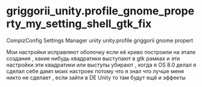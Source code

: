 # griggorii_unity.profile_gnome_property_my_setting_shell_gtk_fix
CompizConfig Settings Manager unity unity.profile griggorii gnome propert

Мои настройки исправляют оболочку если её криво построили на этапе создания , какие нибудь квадратики выступают в gtk рамках
и эти настройки эти квадратики или выступы убирают , когда я OS 8.0 делал я сделал себе дамп моих настроек потому что я знал что
лучше меня никто не сделает , если зайти в DE Unity то там будут ещё и эффекты
